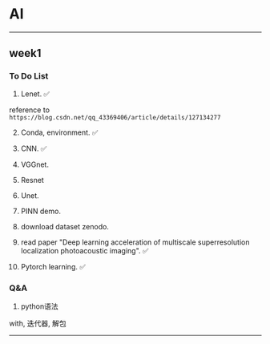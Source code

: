 # AI

---

## week1

### To Do List

1. Lenet. ✅

reference to `https://blog.csdn.net/qq_43369406/article/details/127134277`

2. Conda, environment. ✅
3. CNN. ✅

4. VGGnet.
5. Resnet 
6. Unet.
7. PINN demo.

8. download dataset zenodo.

9. read paper "Deep learning acceleration of multiscale superresolution localization photoacoustic imaging". ✅
10. Pytorch learning. ✅


### Q&A

1. python语法

with, 迭代器, 解包

---